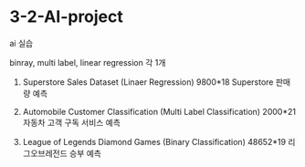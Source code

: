 # 3-2-AI-project

ai 실습

binray, multi label, linear regression 각 1개

1. Superstore Sales Dataset  (Linaer Regression) 9800*18
Superstore 판매량 예측

2. Automobile Customer Classification (Multi Label Classification) 2000*21
자동차 고객 구독 서비스 예측

3. League of Legends Diamond Games (Binary Classification) 48652*19
리그오브레전드 승부 예측
